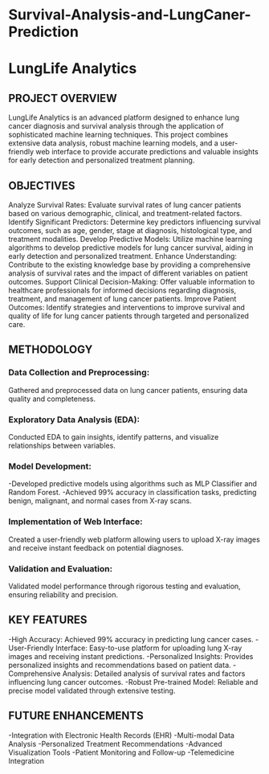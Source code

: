 # Survival-Analysis-and-LungCaner-Prediction
# LungLife Analytics

## PROJECT OVERVIEW
LungLife Analytics is an advanced platform designed to enhance lung cancer diagnosis and survival analysis through the application of sophisticated machine learning techniques. This project combines extensive data analysis, robust machine learning models, and a user-friendly web interface to provide accurate predictions and valuable insights for early detection and personalized treatment planning.

## OBJECTIVES

Analyze Survival Rates: Evaluate survival rates of lung cancer patients based on various demographic, clinical, and treatment-related factors.
Identify Significant Predictors: Determine key predictors influencing survival outcomes, such as age, gender, stage at diagnosis, histological type, and treatment modalities.
Develop Predictive Models: Utilize machine learning algorithms to develop predictive models for lung cancer survival, aiding in early detection and personalized treatment.
Enhance Understanding: Contribute to the existing knowledge base by providing a comprehensive analysis of survival rates and the impact of different variables on patient outcomes.
Support Clinical Decision-Making: Offer valuable information to healthcare professionals for informed decisions regarding diagnosis, treatment, and management of lung cancer patients.
Improve Patient Outcomes: Identify strategies and interventions to improve survival and quality of life for lung cancer patients through targeted and personalized care.

## METHODOLOGY

### Data Collection and Preprocessing:
Gathered and preprocessed data on lung cancer patients, ensuring data quality and completeness.

### Exploratory Data Analysis (EDA):
Conducted EDA to gain insights, identify patterns, and visualize relationships between variables.

### Model Development:
-Developed predictive models using algorithms such as MLP Classifier and Random Forest.
-Achieved 99% accuracy in classification tasks, predicting benign, malignant, and normal cases from X-ray scans.

### Implementation of Web Interface:
Created a user-friendly web platform allowing users to upload X-ray images and receive instant feedback on potential diagnoses.

### Validation and Evaluation:
Validated model performance through rigorous testing and evaluation, ensuring reliability and precision.

## KEY FEATURES
-High Accuracy: Achieved 99% accuracy in predicting lung cancer cases.
-User-Friendly Interface: Easy-to-use platform for uploading lung X-ray images and receiving instant predictions.
-Personalized Insights: Provides personalized insights and recommendations based on patient data.
-Comprehensive Analysis: Detailed analysis of survival rates and factors influencing lung cancer outcomes.
-Robust Pre-trained Model: Reliable and precise model validated through extensive testing.

## FUTURE ENHANCEMENTS
-Integration with Electronic Health Records (EHR)
-Multi-modal Data Analysis
-Personalized Treatment Recommendations
-Advanced Visualization Tools
-Patient Monitoring and Follow-up
-Telemedicine Integration
